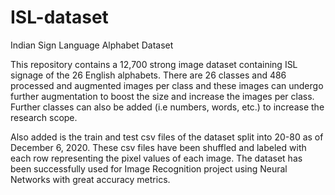 # ISL-dataset
Indian Sign Language Alphabet Dataset

This repository contains a 12,700 strong image dataset containing ISL signage of the 26 English alphabets. 
There are 26 classes and 486 processed and augmented images per class and these images can undergo further augmentation to boost the size and increase the images per class.
Further classes can also be added (i.e numbers, words, etc.) to increase the research scope.

Also added is the train and test csv files of the dataset split into 20-80 as of December 6, 2020. These csv files have been shuffled and labeled with each row representing the pixel values of each image.
The dataset has been successfully used for Image Recognition project using Neural Networks with great accuracy metrics.

